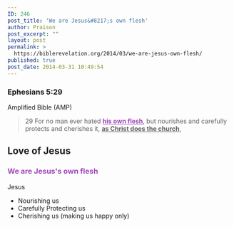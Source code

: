 ```yaml
---
ID: 246
post_title: 'We are Jesus&#8217;s own flesh'
author: Praison
post_excerpt: ""
layout: post
permalink: >
  https://biblerevelation.org/2014/03/we-are-jesus-own-flesh/
published: true
post_date: 2014-03-31 10:49:54
---
```

<div>
<h3>Ephesians 5:29</h3>
Amplified Bible (AMP)

</div>
<div>
<blockquote>29 For no man ever hated <span style="text-decoration: underline; color: #9f46b8;"><strong>his own flesh</strong></span>, but nourishes and carefully protects and cherishes it, <span style="text-decoration: underline;"><strong>as Christ does the church</strong></span>,</blockquote>
<h2>Love of Jesus</h2>
<h3><span style="color: #9f46b8;">We are Jesus's own flesh</span></h3>
Jesus
<ul>
	<li>Nourishing us</li>
	<li>Carefully Protecting us</li>
	<li>Cherishing us (making us happy only)</li>
</ul>
</div>